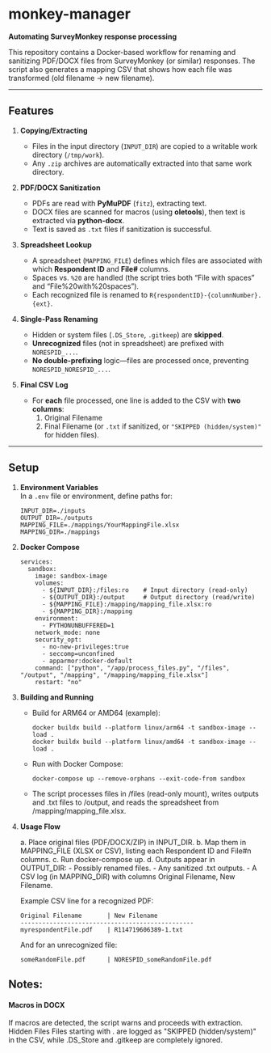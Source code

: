 # monkey-manager

**Automating SurveyMonkey response processing**

This repository contains a Docker-based workflow for renaming and sanitizing PDF/DOCX files from SurveyMonkey (or similar) responses. The script also generates a mapping CSV that shows how each file was transformed (old filename → new filename).

---

## Features

1. **Copying/Extracting**  
   - Files in the input directory (`INPUT_DIR`) are copied to a writable work directory (`/tmp/work`).  
   - Any `.zip` archives are automatically extracted into that same work directory.  

2. **PDF/DOCX Sanitization**  
   - PDFs are read with **PyMuPDF** (`fitz`), extracting text.  
   - DOCX files are scanned for macros (using **oletools**), then text is extracted via **python-docx**.  
   - Text is saved as `.txt` files if sanitization is successful.

3. **Spreadsheet Lookup**  
   - A spreadsheet (`MAPPING_FILE`) defines which files are associated with which **Respondent ID** and **File#** columns.  
   - Spaces vs. `%20` are handled (the script tries both “File with spaces” and “File%20with%20spaces”).  
   - Each recognized file is renamed to `R{respondentID}-{columnNumber}.{ext}`.

4. **Single-Pass Renaming**  
   - Hidden or system files (`.DS_Store`, `.gitkeep`) are **skipped**.  
   - **Unrecognized** files (not in spreadsheet) are prefixed with `NORESPID_...`.  
   - **No double-prefixing** logic—files are processed once, preventing `NORESPID_NORESPID_...`.

5. **Final CSV Log**  
   - For **each** file processed, one line is added to the CSV with **two columns**:  
     1. Original Filename  
     2. Final Filename (or `.txt` if sanitized, or `"SKIPPED (hidden/system)"` for hidden files).  

---

## Setup

1. **Environment Variables**  
   In a `.env` file or environment, define paths for:  
   ```dotenv
   INPUT_DIR=./inputs
   OUTPUT_DIR=./outputs
   MAPPING_FILE=./mappings/YourMappingFile.xlsx
   MAPPING_DIR=./mappings
   ```

2. **Docker Compose**
   
   ```
   services:
     sandbox:
       image: sandbox-image
       volumes:
         - ${INPUT_DIR}:/files:ro    # Input directory (read-only)
         - ${OUTPUT_DIR}:/output     # Output directory (read/write)
         - ${MAPPING_FILE}:/mapping/mapping_file.xlsx:ro
         - ${MAPPING_DIR}:/mapping
       environment:
         - PYTHONUNBUFFERED=1
       network_mode: none
       security_opt:
         - no-new-privileges:true
         - seccomp=unconfined
         - apparmor:docker-default
       command: ["python", "/app/process_files.py", "/files", "/output", "/mapping", "/mapping/mapping_file.xlsx"]
       restart: "no"
    ```

3. **Building and Running**
   
   - Build for ARM64 or AMD64 (example):
     ```
     docker buildx build --platform linux/arm64 -t sandbox-image --load .
     docker buildx build --platform linux/amd64 -t sandbox-image --load .
     ```

   - Run with Docker Compose:
     ```
     docker-compose up --remove-orphans --exit-code-from sandbox
     ```

   - The script processes files in /files (read-only mount), writes outputs and .txt files to /output, and reads the spreadsheet from /mapping/mapping_file.xlsx.

4. **Usage Flow**

   a. Place original files (PDF/DOCX/ZIP) in INPUT_DIR.
   b. Map them in MAPPING_FILE (XLSX or CSV), listing each Respondent ID and File#n columns.
   c. Run docker-compose up.
   d. Outputs appear in OUTPUT_DIR:
       - Possibly renamed files.
       - Any sanitized .txt outputs.
       - A CSV log (in MAPPING_DIR) with columns Original Filename, New Filename.

   Example CSV line for a recognized PDF:
   ```
   Original Filename       | New Filename
   ------------------------------------------------
   myrespondentFile.pdf    | R114719606389-1.txt
   ```

   And for an unrecognized file:
   ```
   someRandomFile.pdf      | NORESPID_someRandomFile.pdf
   ```

## Notes:

#### Macros in DOCX
If macros are detected, the script warns and proceeds with extraction.
Hidden Files
Files starting with . are logged as "SKIPPED (hidden/system)" in the CSV, while .DS_Store and .gitkeep are completely ignored.